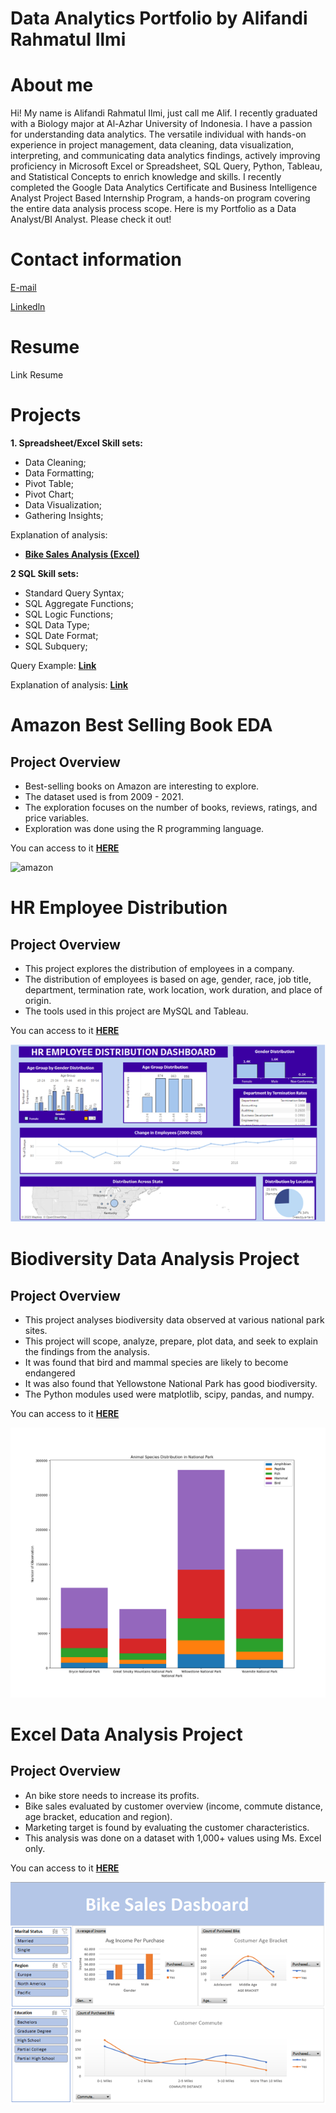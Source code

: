 # Data Analytics Portfolio by Alifandi Rahmatul Ilmi
# About me
Hi! My name is Alifandi Rahmatul Ilmi, just call me Alif. I recently graduated with a Biology major at Al-Azhar University of Indonesia. I have a passion for understanding data analytics. The versatile individual with hands-on experience in project management, data cleaning, data visualization, interpreting, and communicating data analytics findings, actively improving proficiency in Microsoft Excel or Spreadsheet, SQL Query, Python, Tableau, and Statistical Concepts to enrich knowledge and skills. I recently completed the Google Data Analytics Certificate and Business Intelligence Analyst Project Based Internship Program, a hands-on program covering the entire data analysis process scope. Here is my Portfolio as a Data Analyst/BI Analyst. Please check it out!

# Contact information
[E-mail](ralifandi@gmail.com)

[Linkedln](www.linkedin.com/in/alifandi-rahmatul)

# Resume
Link Resume

# Projects

**1. Spreadsheet/Excel Skill sets:**
- Data Cleaning;
- Data Formatting;
- Pivot Table;
- Pivot Chart;
- Data Visualization;
- Gathering Insights;

Explanation of analysis: 
- **[Bike Sales Analysis (Excel)](https://al1fandi.github.io/Excel_Project/)**

**2 SQL Skill sets:**
- Standard Query Syntax;
- SQL Aggregate Functions;
- SQL Logic Functions;
- SQL Data Type;
- SQL Date Format;
- SQL Subquery;

Query Example: **[Link](https://github.com/al1fandi/HR_Project/tree/1e468d5d7b85ea2e370fdc9a8c39f997e17b63a5/query)**

Explanation of analysis: **[Link](al1fandi.github.io/HR_Project/)**

# Amazon Best Selling Book EDA
## Project Overview
* Best-selling books on Amazon are interesting to explore.
* The dataset used is from 2009 - 2021.
* The exploration focuses on the number of books, reviews, ratings, and price variables.
* Exploration was done using the R programming language.

You can access to it **[HERE](https://al1fandi.github.io/AmazonBook_Project/)**

![amazon](https://github.com/al1fandi/AmazonBook_Project/blob/main/images/logo.png?raw=true)

# HR Employee Distribution
## Project Overview
* This project explores the distribution of employees in a company.
* The distribution of employees is based on age, gender, race, job title, department, termination rate, work location, work duration, and place of origin.
* The tools used in this project are MySQL and Tableau.

You can access to it **[HERE](https://al1fandi.github.io/HR_Project/)**

![dashboard](https://github.com/al1fandi/HR_Project/blob/main/image/dashboard.png?raw=true)


# Biodiversity Data Analysis Project
## Project Overview
* This project analyses biodiversity data observed at various national park sites.
* This project will scope, analyze, prepare, plot data, and seek to explain the findings from the analysis.
* It was found that bird and mammal species are likely to become endangered
* It was also found that Yellowstone National Park has good biodiversity.
* The Python modules used were matplotlib, scipy, pandas, and numpy.

You can access to it **[HERE](https://al1fandi.github.io/Biodiversity_Project/)**

![animaldistributioninnationalpark](https://github.com/al1fandi/Biodiversity_Project/blob/main/images/Animal%20Species%20Distribution%20in%20National%20Park2.png?raw=true)


# Excel Data Analysis Project
## Project Overview
* An bike store needs to increase its profits.
* Bike sales evaluated by customer overview (income, commute distance, age bracket, education and region).
* Marketing target is found by evaluating the customer characteristics.
* This analysis was done on a dataset with 1,000+ values using Ms. Excel only.

You can access to it **[HERE](https://al1fandi.github.io/Excel_Project/)**

![dashboard](https://github.com/al1fandi/Excel_Project/blob/main/Image/Bike%20Sales%20Dashboard.png?raw=true)

